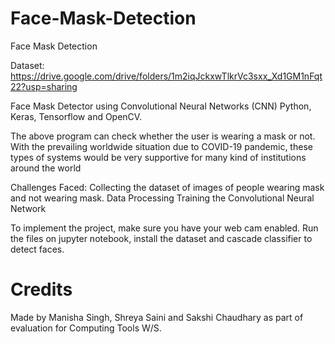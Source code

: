 # Face-Mask-Detection

Face Mask Detection

Dataset: https://drive.google.com/drive/folders/1m2iqJckxwTlkrVc3sxx_Xd1GM1nFqt22?usp=sharing

Face Mask Detector using Convolutional Neural Networks (CNN) Python, Keras, Tensorflow and OpenCV.

The above program can check whether the user is wearing a mask or not. With the prevailing worldwide situation due to COVID-19 pandemic, these types of systems would be very supportive for many kind of institutions around the world

Challenges Faced:
Collecting the dataset of images of people wearing mask and not wearing mask. 
Data Processing
Training the Convolutional Neural Network

To implement the project, make sure you have your web cam enabled. Run the files on jupyter notebook, install the dataset and cascade classifier to detect faces.

# Credits
Made by Manisha Singh, Shreya Saini and Sakshi Chaudhary as part of evaluation for Computing Tools W/S. 

